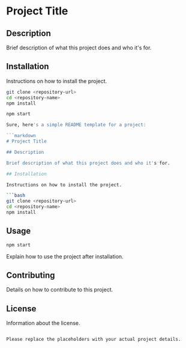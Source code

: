 # Project Title

## Description

Brief description of what this project does and who it's for.

## Installation

Instructions on how to install the project.

```bash
git clone <repository-url>
cd <repository-name>
npm install

npm start

Sure, here's a simple README template for a project:

```markdown
# Project Title

## Description

Brief description of what this project does and who it's for.

## Installation

Instructions on how to install the project.

```bash
git clone <repository-url>
cd <repository-name>
npm install
```

## Usage

```bash
npm start
```

Explain how to use the project after installation.

## Contributing

Details on how to contribute to this project.

## License

Information about the license.
```

Please replace the placeholders with your actual project details.